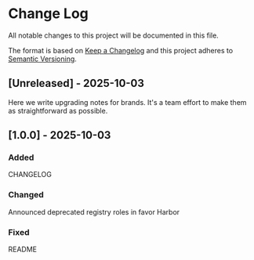 
# Change Log
All notable changes to this project will be documented in this file.
 
The format is based on [Keep a Changelog](http://keepachangelog.com/)
and this project adheres to [Semantic Versioning](http://semver.org/).
 
## [Unreleased] - 2025-10-03
 
Here we write upgrading notes for brands. It's a team effort to make them as
straightforward as possible.
 
## [1.0.0] - 2025-10-03
 
### Added
   CHANGELOG
### Changed
   Announced deprecated registry roles in favor Harbor
### Fixed
   README
